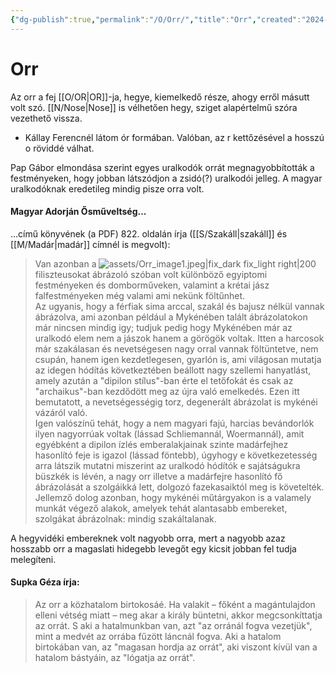 ```yaml
---
{"dg-publish":true,"permalink":"/O/Orr/","title":"Orr","created":"2024-12-11T21:14","updated":"2025-09-24T13:57"}
---
```



# Orr

Az orr a fej [[O/OR\|OR]]-ja, hegye, kiemelkedő része, ahogy erről másutt volt szó. [[N/Nose\|Nose]] is vélhetően hegy, sziget alapértelmű szóra vezethető vissza.  
- Kállay Ferencnél látom ór formában. Valóban, az r kettőzésével a hosszú o röviddé válhat.

Pap Gábor elmondása szerint egyes uralkodók orrát megnagyobbították a festményeken, hogy jobban látszódjon a zsidó(?) uralkodói jelleg. A magyar uralkodóknak eredetileg mindig pisze orra volt.  

#### Magyar Adorján Ősműveltség...  

...című könyvének (a PDF) 822. oldalán írja ([[S/Szakáll\|szakáll]] és [[M/Madár\|madár]] címnél is megvolt):  

> Van azonban a ![assets/Orr_image1.jpeg|fix_dark fix_light right|200](/img/user/O/assets/Orr_image1.jpeg)filiszteusokat ábrázoló szóban volt különböző egyiptomi festményeken és domborműveken, valamint a krétai jász falfestményeken még valami ami nekünk föltűnhet.  
> Az ugyanis, hogy a férfiak sima arccal, szakál és bajusz nélkül vannak ábrázolva, ami azonban például a Mykénében talált ábrázolatokon már nincsen mindig igy; tudjuk pedig hogy Mykénében már az uralkodó elem nem a jászok hanem a görögök voltak. Itten a harcosok már szakálasan és nevetségesen nagy orral vannak föltüntetve, nem csupán, hanem igen kezdetlegesen, gyarlón is, ami világosan mutatja az idegen hódítás következtében beállott nagy szellemi hanyatlást, amely azután a "dipilon stílus"-ban érte el tetőfokát és csak az "archaikus"-ban kezdődött meg az újra való emelkedés. Ezen itt bemutatott, a nevetségességig torz, degenerált ábrázolat is mykénéi vázáról való.  
> Igen valószínű tehát, hogy a nem magyari fajú, harcias bevándorlók ilyen nagyorrúak voltak (lássad Schliemannál, Woermannál), amit egyébként a dipilon ízlés emberalakjainak szinte madárfejhez hasonlító feje is igazol (lássad föntebb), úgyhogy e következetesség arra látszik mutatni miszerint az uralkodó hódítók e sajátságukra büszkék is lévén, a nagy orr illetve a madárfejre hasonlító fő ábrázolását a szolgáikká lett, dolgozó fazekasaiktól meg is követelték. Jellemző dolog azonban, hogy mykénéi műtárgyakon is a valamely munkát végező alakok, amelyek tehát alantasabb embereket, szolgákat ábrázolnak: mindig szakáltalanak.  

A hegyvidéki embereknek volt nagyobb orra, mert a nagyobb azaz hosszabb orr a magaslati hidegebb levegőt egy kicsit jobban fel tudja melegíteni. 
  

#### Supka Géza írja:  

> Az orr a közhatalom birtokosáé. Ha valakit – főként a magántulajdon elleni vétség miatt – meg akar a király büntetni, akkor megcsonkíttatja az orrát. S aki a hatalmunkban van, azt "az orránál fogva vezetjük", mint a medvét az orrába fűzött láncnál fogva. Aki a hatalom birtokában van, az "magasan hordja az orrát", aki viszont kívül van a hatalom bástyáin, az "lógatja az orrát".  